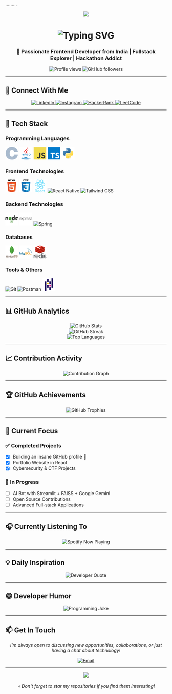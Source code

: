 .........<p align="center">
  <img src="https://capsule-render.vercel.app/api?type=waving&color=7F00FF,FF00FF&height=200&section=header&text=⚡%20Peechara%20Sisir%20⚡&fontSize=40&fontColor=fff" />
</p>

<h1 align="center">
  <img src="https://readme-typing-svg.demolab.com?font=Fira+Code&weight=700&pause=1000&color=FF61AF&center=true&vCenter=true&width=450&lines=Hey+there+%F0%9F%91%8B%2C+I'm+Peechara+Sisir;Frontend+Ninja+%F0%9F%A4%AB;React+%7C+Node.js+%7C+MongoDB;CTF+%7C+Cybersecurity+Lover;Let's+Code+Something+Great!" alt="Typing SVG" />
</h1>

<h3 align="center">🚀 Passionate Frontend Developer from India | Fullstack Explorer | Hackathon Addict</h3>

<p align="center">
  <img src="https://komarev.com/ghpvc/?username=sisirpeechara&label=Profile%20views&color=0e75b6&style=flat" alt="Profile views" />
  <img src="https://img.shields.io/github/followers/sisirpeechara?label=Followers&style=social" alt="GitHub followers" />
</p>

---

## 🔗 Connect With Me

<p align="center">
  <a href="https://linkedin.com/in/sisir-peechara-82b67a263" target="_blank">
    <img src="https://img.shields.io/badge/LinkedIn-0077B5?style=for-the-badge&logo=linkedin&logoColor=white" alt="LinkedIn" />
  </a>
  <a href="https://instagram.com/peechara.sisir" target="_blank">
    <img src="https://img.shields.io/badge/Instagram-E4405F?style=for-the-badge&logo=instagram&logoColor=white" alt="Instagram" />
  </a>
  <a href="https://www.hackerrank.com/peecharasisir" target="_blank">
    <img src="https://img.shields.io/badge/HackerRank-2EC866?style=for-the-badge&logo=hackerrank&logoColor=white" alt="HackerRank" />
  </a>
  <a href="https://leetcode.com/u/peecharasisir/" target="_blank">
    <img src="https://img.shields.io/badge/LeetCode-FFA116?style=for-the-badge&logo=leetcode&logoColor=white" alt="LeetCode" />
  </a>
</p>

---

## 🧰 Tech Stack

### Programming Languages
<p align="left">
  <img src="https://raw.githubusercontent.com/devicons/devicon/master/icons/c/c-original.svg" alt="C" width="40" height="40"/>
  <img src="https://raw.githubusercontent.com/devicons/devicon/master/icons/java/java-original.svg" alt="Java" width="40" height="40"/>
  <img src="https://raw.githubusercontent.com/devicons/devicon/master/icons/javascript/javascript-original.svg" alt="JavaScript" width="40" height="40"/>
  <img src="https://raw.githubusercontent.com/devicons/devicon/master/icons/typescript/typescript-original.svg" alt="TypeScript" width="40" height="40"/>
  <img src="https://raw.githubusercontent.com/devicons/devicon/master/icons/python/python-original.svg" alt="Python" width="40" height="40"/>
</p>

### Frontend Technologies
<p align="left">
  <img src="https://raw.githubusercontent.com/devicons/devicon/master/icons/html5/html5-original-wordmark.svg" alt="HTML5" width="40" height="40"/>
  <img src="https://raw.githubusercontent.com/devicons/devicon/master/icons/css3/css3-original-wordmark.svg" alt="CSS3" width="40" height="40"/>
  <img src="https://raw.githubusercontent.com/devicons/devicon/master/icons/react/react-original-wordmark.svg" alt="React" width="40" height="40"/>
  <img src="https://reactnative.dev/img/header_logo.svg" alt="React Native" width="40" height="40"/>
  <img src="https://www.vectorlogo.zone/logos/tailwindcss/tailwindcss-icon.svg" alt="Tailwind CSS" width="40" height="40"/>
</p>

### Backend Technologies
<p align="left">
  <img src="https://raw.githubusercontent.com/devicons/devicon/master/icons/nodejs/nodejs-original-wordmark.svg" alt="Node.js" width="40" height="40"/>
  <img src="https://raw.githubusercontent.com/devicons/devicon/master/icons/express/express-original-wordmark.svg" alt="Express.js" width="40" height="40"/>
  <img src="https://www.vectorlogo.zone/logos/springio/springio-icon.svg" alt="Spring" width="40" height="40"/>
</p>

### Databases
<p align="left">
  <img src="https://raw.githubusercontent.com/devicons/devicon/master/icons/mongodb/mongodb-original-wordmark.svg" alt="MongoDB" width="40" height="40"/>
  <img src="https://raw.githubusercontent.com/devicons/devicon/master/icons/mysql/mysql-original-wordmark.svg" alt="MySQL" width="40" height="40"/>
  <img src="https://raw.githubusercontent.com/devicons/devicon/master/icons/redis/redis-original-wordmark.svg" alt="Redis" width="40" height="40"/>
</p>

### Tools & Others
<p align="left">
  <img src="https://www.vectorlogo.zone/logos/git-scm/git-scm-icon.svg" alt="Git" width="40" height="40"/>
  <img src="https://www.vectorlogo.zone/logos/getpostman/getpostman-icon.svg" alt="Postman" width="40" height="40"/>
  <img src="https://raw.githubusercontent.com/devicons/devicon/2ae2a900d2f041da66e950e4d48052658d850630/icons/pandas/pandas-original.svg" alt="Pandas" width="40" height="40"/>
</p>

---

## 📊 GitHub Analytics

<div align="center">
  <img src="https://github-readme-stats.vercel.app/api?username=sisirpeechara&show_icons=true&theme=tokyonight&count_private=true&include_all_commits=true" alt="GitHub Stats" />
</div>

<div align="center">
  <img src="https://github-readme-streak-stats.herokuapp.com/?user=sisirpeechara&theme=highcontrast&hide_border=true" alt="GitHub Streak" />
</div>

<div align="center">
  <img src="https://github-readme-stats.vercel.app/api/top-langs/?username=sisirpeechara&layout=compact&theme=radical&langs_count=8" alt="Top Languages" />
</div>

---

## 📈 Contribution Activity

<div align="center">
  <img src="https://github-readme-activity-graph.vercel.app/graph?username=sisirpeechara&theme=react-dark&area=true&hide_border=true" alt="Contribution Graph" />
</div>

---

## 🏆 GitHub Achievements

<div align="center">
  <img src="https://github-profile-trophy.vercel.app/?username=sisirpeechara&theme=onestar&row=2&margin-w=20" alt="GitHub Trophies" />
</div>

---

## 🎯 Current Focus

### ✅ Completed Projects
- [x] Building an insane GitHub profile 🤘
- [x] Portfolio Website in React
- [x] Cybersecurity & CTF Projects

### 🚧 In Progress
- [ ] AI Bot with Streamlit + FAISS + Google Gemini
- [ ] Open Source Contributions
- [ ] Advanced Full-stack Applications

---

## 🎧 Currently Listening To

<div align="center">
  <img src="https://spotify-now-playing-pi.vercel.app/api/spotify" width="350" alt="Spotify Now Playing" />
</div>

---

## 💡 Daily Inspiration

<div align="center">
  <img src="https://quotes-github-readme.vercel.app/api?type=horizontal&theme=merko" alt="Developer Quote" />
</div>

---

## 😄 Developer Humor

<div align="center">
  <img src="https://readme-jokes.vercel.app/api?hideBorder&theme=tokyonight" alt="Programming Joke" />
</div>

---

## 📫 Get In Touch

<p align="center">
  <em>I'm always open to discussing new opportunities, collaborations, or just having a chat about technology!</em>
</p>

<p align="center">
  <a href="mailto:your.email@example.com">
    <img src="https://img.shields.io/badge/Email-D14836?style=for-the-badge&logo=gmail&logoColor=white" alt="Email" />
  </a>
</p>

---

<p align="center">
  <img src="https://capsule-render.vercel.app/api?type=waving&color=7F00FF,FF00FF&height=120&section=footer" />
</p>

<p align="center">
  <em>⭐ Don't forget to star my repositories if you find them interesting!</em>
</p>
